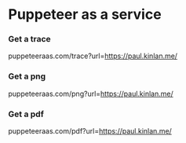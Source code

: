 Puppeteer as a service
======================

### Get a trace
puppeteeraas.com/trace?url=https://paul.kinlan.me/

### Get a png
puppeteeraas.com/png?url=https://paul.kinlan.me/

### Get a pdf
puppeteeraas.com/pdf?url=https://paul.kinlan.me/